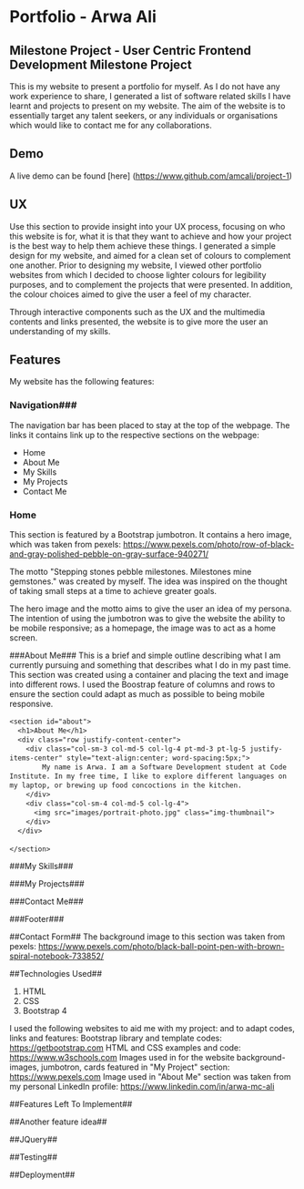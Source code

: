 # Portfolio - Arwa Ali #

## Milestone Project - User Centric Frontend Development Milestone Project ##

This is my website to present a portfolio for myself. As I do not have any work experience to share, I generated a list of software related skills I have learnt and projects to present on my website. The aim of the website is to essentially target any talent seekers, or any individuals or organisations which would like to contact me for any collaborations.


## Demo ##
A live demo can be found [here] (https://www.github.com/amcali/project-1)


## UX ##
Use this section to provide insight into your UX process, focusing on who this website is for, what it is that they want to achieve and how your project is the best way to help them achieve these things.
I generated a simple design for my website, and aimed for a clean set of colours to complement one another. Prior to designing my website, I viewed other portfolio websites from which I decided to choose lighter colours for legibility purposes, and to complement the projects that were presented. In addition, the colour choices aimed to give the user a feel of my character. 

Through interactive components such as the UX and the multimedia contents and links presented, the website is to give more the user an understanding of my skills.


## Features ##
My website has the following features:

### Navigation###
The navigation bar has been placed to stay at the top of the webpage. The links it contains link up to the respective sections on the webpage:
* Home
* About Me
* My Skills
* My Projects
* Contact Me

### Home ###
This section is featured by a Bootstrap jumbotron. It contains a hero image, which was taken from pexels: 
https://www.pexels.com/photo/row-of-black-and-gray-polished-pebble-on-gray-surface-940271/

The motto "Stepping stones pebble milestones. Milestones mine gemstones." was created by myself. The idea was inspired on the thought of taking small steps at a time to achieve greater goals.

The hero image and the motto aims to give the user an idea of my persona.
The intention of using the jumbotron was to give the website the ability to be mobile responsive; as a homepage, the image was to act as a home screen.

###About Me###
This is a brief and simple outline describing what I am currently pursuing and something that describes what I do in my past time.
This section was created using a container and placing the text and image into different rows.
I used the Boostrap feature of columns and rows to ensure the section could adapt as much as possible to being mobile responsive.

    <section id="about">
      <h1>About Me</h1>
      <div class="row justify-content-center">
        <div class="col-sm-3 col-md-5 col-lg-4 pt-md-3 pt-lg-5 justify-items-center" style="text-align:center; word-spacing:5px;">
            My name is Arwa. I am a Software Development student at Code Institute. In my free time, I like to explore different languages on my laptop, or brewing up food concoctions in the kitchen.
        </div>
        <div class="col-sm-4 col-md-5 col-lg-4">
          <img src="images/portrait-photo.jpg" class="img-thumbnail">
        </div>
      </div>

    </section>

###My Skills###

###My Projects###

###Contact Me###

###Footer###


##Contact Form##
The background image to this section was taken from pexels:
https://www.pexels.com/photo/black-ball-point-pen-with-brown-spiral-notebook-733852/



##Technologies Used##
1. HTML
2. CSS
3. Bootstrap 4

I used the following websites to aid me with my project: and to adapt codes, links and features:
Bootstrap library and template codes: https://getbootstrap.com
HTML and CSS examples and code: https://www.w3schools.com
Images used in for the website background-images, jumbotron, cards featured in "My Project" section: https://www.pexels.com
Image used in "About Me" section was taken from my personal LinkedIn profile: https://www.linkedin.com/in/arwa-mc-ali


##Features Left To Implement##

##Another feature idea##

##JQuery##

##Testing##


##Deployment##




